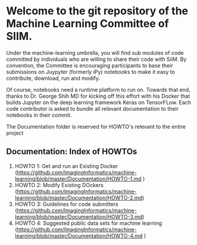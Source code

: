 # Welcome to the git repository of the Machine Learning Committee of SIIM. 

Under the machine-learning umbrella, you will find sub modules of code
committed by individuals who are willing to share their code with SiiM. 
By convention, the Committee is encouraging participants to base their
submissions on Juypyter (formerly iPy) notebooks to make it easy to 
contribute, download, run and modify.

Of course, notebooks need a runtime platform to run on. Towards that end,
thanks to Dr. George Shih MD for kicking off this effort with his Docker 
that builds Jupyter on the  deep learning framework Keras on TensorFLow. Each 
code contributor is asked to bundle all relevant documentation to their
notebooks in their commit. 

The Documentation folder is reserved for HOWTO's relevant to the entire
project

Documentation: Index of HOWTOs
--
1. HOWTO 1: Get and run an Existing Docker  (https://github.com/ImagingInformatics/machine-learning/blob/master/Documentation/HOWTO-1.md )
1. HOWTO 2: Modify Existing DOckers  (https://github.com/ImagingInformatics/machine-learning/blob/master/Documentation/HOWTO-2.md)
1. HOWTO 3: Guidelines for code submitters  (https://github.com/ImagingInformatics/machine-learning/blob/master/Documentation/HOWTO-3.md)
1. HOWTO 4: Suggested public data sets for machine learning  (https://github.com/ImagingInformatics/machine-learning/blob/master/Documentation/HOWTO-4.md )





